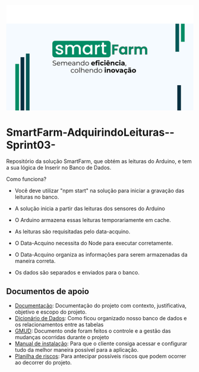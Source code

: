 <p align="center">
  <img src="Banner SmartFarm2.png"/>
</p>

# SmartFarm-AdquirindoLeituras--Sprint03-
Repositório da solução SmartFarm, que obtém as leituras do Arduino, e tem a sua lógica de Inserir no Banco de Dados.


Como funciona?

- Você deve utilizar "npm start" na solução para iniciar a gravação das leituras no banco.

- A solução inicia a partir das leituras dos sensores do Arduino

- O Arduino armazena essas leituras temporariamente em cache.

- As leituras são requisitadas pelo data-acquino.

- O Data-Acquino necessita do Node para executar corretamente.

- O Data-Acquino organiza as informações para serem armazenadas da maneira correta.

- Os dados são separados e enviados para o banco.

<h2>Documentos de apoio</h2>

- [Documentação](DocumentaçãoSmartFarm(SPRINT02).pdf): Documentação do projeto com contexto, justificativa, objetivo e escopo do projeto.
- [Dicionário de Dados](https://bandteccom-my.sharepoint.com/:x:/g/personal/guilherme_siqueira_sptech_school/EXIhn4K7zodBsqN0cHZMtUwBvpy5_0JJYluz9GtqdoCIVA?e=YcNzv1): Como ficou organizado nosso banco de dados e os relacionamentos entre as tabelas
- [GMUD](https://bandteccom-my.sharepoint.com/:x:/g/personal/guilherme_siqueira_sptech_school/Ee9ifpjRK85ArrubBb_Wb_cBWcgXxBBHgbQ5g6IS9RouRw?e=g8pd85): Documento onde foram feitos o controle e a gestão das mudanças ocorridas durante o projeto
- [Manual de instalação](https://bandteccom-my.sharepoint.com/personal/lucas_msilva_sptech_school/_layouts/15/onedrive.aspx?listurl=%2Fpersonal%2Fguilherme%5Fsiqueira%5Fsptech%5Fschool%2FDocuments&login_hint=lucas%2Emsilva%40sptech%2Eschool&id=%2Fpersonal%2Fguilherme%5Fsiqueira%5Fsptech%5Fschool%2FDocuments%2FPI%2FPROJETO%20%2D%20PI%20%28SPRINT%2002%20e%2003%29%2FManual%20de%20Instala%C3%A7%C3%A3o%2Epdf&parent=%2Fpersonal%2Fguilherme%5Fsiqueira%5Fsptech%5Fschool%2FDocuments%2FPI%2FPROJETO%20%2D%20PI%20%28SPRINT%2002%20e%2003%29&parentview=0): Para que o cliente consiga acessar e configurar tudo da melhor maneira possível para a aplicação.
- [Planilha de riscos](https://bandteccom-my.sharepoint.com/:x:/g/personal/guilherme_siqueira_sptech_school/ESGPk2ADGXZBnts4qQId5OYBb99k9cvczou6MCEJ8P63lQ?e=S1LSU2): Para antecipar possíveis riscos que podem ocorrer ao decorrer do projeto.
